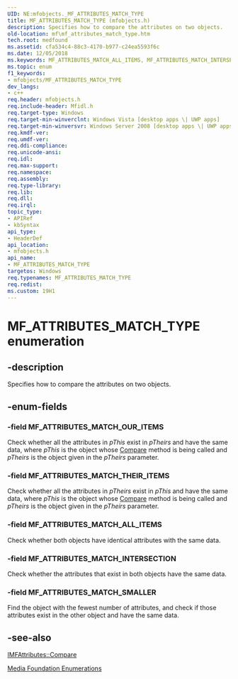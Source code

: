 ```yaml
---
UID: NE:mfobjects._MF_ATTRIBUTES_MATCH_TYPE
title: MF_ATTRIBUTES_MATCH_TYPE (mfobjects.h)
description: Specifies how to compare the attributes on two objects.
old-location: mf\mf_attributes_match_type.htm
tech.root: medfound
ms.assetid: cfa534c4-88c3-4170-b977-c24ea5593f6c
ms.date: 12/05/2018
ms.keywords: MF_ATTRIBUTES_MATCH_ALL_ITEMS, MF_ATTRIBUTES_MATCH_INTERSECTION, MF_ATTRIBUTES_MATCH_OUR_ITEMS, MF_ATTRIBUTES_MATCH_SMALLER, MF_ATTRIBUTES_MATCH_THEIR_ITEMS, MF_ATTRIBUTES_MATCH_TYPE, MF_ATTRIBUTES_MATCH_TYPE enumeration [Media Foundation], cfa534c4-88c3-4170-b977-c24ea5593f6c, mf.mf_attributes_match_type, mfobjects/MF_ATTRIBUTES_MATCH_ALL_ITEMS, mfobjects/MF_ATTRIBUTES_MATCH_INTERSECTION, mfobjects/MF_ATTRIBUTES_MATCH_OUR_ITEMS, mfobjects/MF_ATTRIBUTES_MATCH_SMALLER, mfobjects/MF_ATTRIBUTES_MATCH_THEIR_ITEMS, mfobjects/MF_ATTRIBUTES_MATCH_TYPE
ms.topic: enum
f1_keywords:
- mfobjects/MF_ATTRIBUTES_MATCH_TYPE
dev_langs:
- c++
req.header: mfobjects.h
req.include-header: Mfidl.h
req.target-type: Windows
req.target-min-winverclnt: Windows Vista [desktop apps \| UWP apps]
req.target-min-winversvr: Windows Server 2008 [desktop apps \| UWP apps]
req.kmdf-ver: 
req.umdf-ver: 
req.ddi-compliance: 
req.unicode-ansi: 
req.idl: 
req.max-support: 
req.namespace: 
req.assembly: 
req.type-library: 
req.lib: 
req.dll: 
req.irql: 
topic_type:
- APIRef
- kbSyntax
api_type:
- HeaderDef
api_location:
- mfobjects.h
api_name:
- MF_ATTRIBUTES_MATCH_TYPE
targetos: Windows
req.typenames: MF_ATTRIBUTES_MATCH_TYPE
req.redist: 
ms.custom: 19H1
---
```


# MF_ATTRIBUTES_MATCH_TYPE enumeration


## -description



Specifies how to compare the attributes on two objects.




## -enum-fields




### -field MF_ATTRIBUTES_MATCH_OUR_ITEMS

Check whether all the attributes in <i>pThis</i> exist in <i>pTheirs</i> and have the same data, where <i>pThis</i> is the object whose <a href="https://docs.microsoft.com/windows/desktop/api/mfobjects/nf-mfobjects-imfattributes-compare">Compare</a> method is being called and <i>pTheirs</i> is the object given in the <i>pTheirs</i> parameter.


### -field MF_ATTRIBUTES_MATCH_THEIR_ITEMS

Check whether all the attributes in <i>pTheirs</i> exist in <i>pThis</i> and have the same data, where <i>pThis</i> is the object whose <a href="https://docs.microsoft.com/windows/desktop/api/mfobjects/nf-mfobjects-imfattributes-compare">Compare</a> method is being called and <i>pTheirs</i> is the object given in the <i>pTheirs</i> parameter.


### -field MF_ATTRIBUTES_MATCH_ALL_ITEMS

Check whether both objects have identical attributes with the same data.


### -field MF_ATTRIBUTES_MATCH_INTERSECTION

Check whether the attributes that exist in both objects have the same data.


### -field MF_ATTRIBUTES_MATCH_SMALLER

Find the object with the fewest number of attributes, and check if those attributes exist in the other object and have the same data.


## -see-also




<a href="https://docs.microsoft.com/windows/desktop/api/mfobjects/nf-mfobjects-imfattributes-compare">IMFAttributes::Compare</a>



<a href="https://docs.microsoft.com/windows/desktop/medfound/media-foundation-enumerations">Media Foundation Enumerations</a>
 

 

